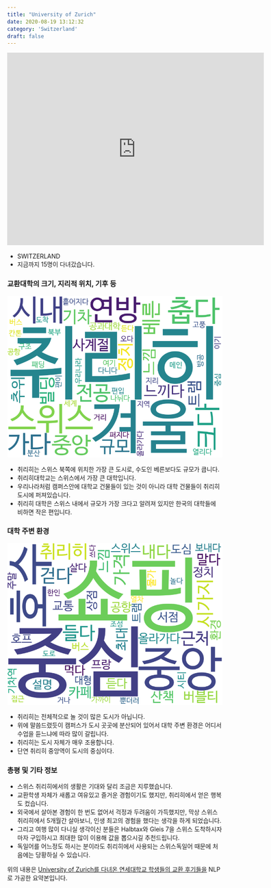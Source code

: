 ```yaml
---
title: "University of Zurich"
date: 2020-08-19 13:12:32
category: 'Switzerland'
draft: false
---
```


<iframe
width="600"
height="450"
frameborder="0" style="border:0"
src="https://www.google.com/maps/embed/v1/place?key=AIzaSyC9e1AME-pVmWC4hBpFdu5S4dKzyepa3HQ&q=University+of+Zurich&center=47.3743221,8.550981199999999&zoom=14" allowfullscreen>
</iframe>

* SWITZERLAND
* 지금까지 15명이 다녀갔습니다. 

### 교환대학의 크기, 지리적 위치, 기후 등

![gen_info-WordCloud](../univ_wordclouds_okt/gen_info/CH000002_gen_info_okt.png)

* 취리히는 스위스 북쪽에 위치한 가장 큰 도시로, 수도인 베른보다도 규모가 큽니다.
* 취리히대학교는 스위스에서 가장 큰 대학입니다.
* 우리나라처럼 캠퍼스안에 대학교 건물들이 있는 것이 아니라 대학 건물들이 취리히 도시에 퍼져있습니다.
* 취리히 대학은 스위스 내에서 규모가 가장 크다고 알려져 있지만 한국의 대학들에 비하면 작은 편입니다.


### 대학 주변 환경

![env_info-WordCloud](../univ_wordclouds_okt/env_info/CH000002_env_info_okt.png)

* 취리히는 전체적으로 놀 것이 많은 도시가 아닙니다.
* 위에 말씀드렸듯이 캠퍼스가 도시 곳곳에 분산되어 있어서 대학 주변 환경은 어디서 수업을 듣느냐에 따라 많이 갈립니다.
* 취리히는 도시 자체가 매우 조용합니다.
* 단연 취리히 중앙역이 도시의 중심이다.


### 총평 및 기타 정보 
* 스위스 취리히에서의 생활은 기대와 달리 조금은 지루했습니다.
* 교환학생 자체가 새롭고 여유있고 즐거운 경험이기도 했지만, 취리히에서 얻은 행복도 컸습니다.
* 외국에서 살아본 경험이 한 번도 없어서 걱정과 두려움이 가득했지만, 막상 스위스 취리히에서 5개월간 살아보니, 인생 최고의 경험을 했다는 생각을 하게 되었습니다.
* 그리고 여행 많이 다니실 생각이신 분들은 Halbtax와 Gleis 7을 스위스 도착하시자마자 구입하시고 최대한 많이 이용해 값을 뽑으시길 추천드립니다.
* 독일어를 어느정도 하시는 분이라도 취리히에서 사용되는 스위스독일어 때문에 처음에는 당황하실 수 있습니다.


위의 내용은 [University of Zurich를 다녀온 연세대학교 학생들의 교환 후기들을](http://oia.yonsei.ac.kr/partner/expReport.asp?ucode=CH000002&bgbn=A) NLP로 가공한 요약본입니다. 
